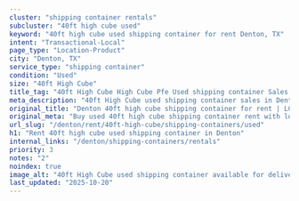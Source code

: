 ```yaml
---
cluster: "shipping container rentals"
subcluster: "40ft high cube used"
keyword: "40ft high cube used shipping container for rent Denton, TX"
intent: "Transactional-Local"
page_type: "Location-Product"
city: "Denton, TX"
service_type: "shipping container"
condition: "Used"
size: "40ft High Cube"
title_tag: "40ft High Cube High Cube Pfe Used shipping container Sales in Denton | LC Container"
meta_description: "40ft High Cube used shipping container sales in Denton. High cube containers with extra height. Fast delivery, competitive pricing. Serving shipping containers area. Quote ID: T02. Call (214) 524-4168 for your free quote today."
original_title: "Denton 40ft high cube shipping container for rent | LC"
original_meta: "Buy used 40ft high cube shipping container rent with local delivery in Denton, TX. LC Container — local Since 2003. Request a fast quote today."
url_slug: "/denton/rent/40ft-high-cube/shipping-containers/used"
h1: "Rent 40ft high cube used shipping container in Denton"
internal_links: "/denton/shipping-containers/rentals"
priority: 3
notes: "2"
noindex: true
image_alt: "40ft High Cube used shipping container available for delivery in Denton"
last_updated: "2025-10-20"
---
```


<!-- TODO: Add unique city/inventory copy, images, and internal links here. -->
